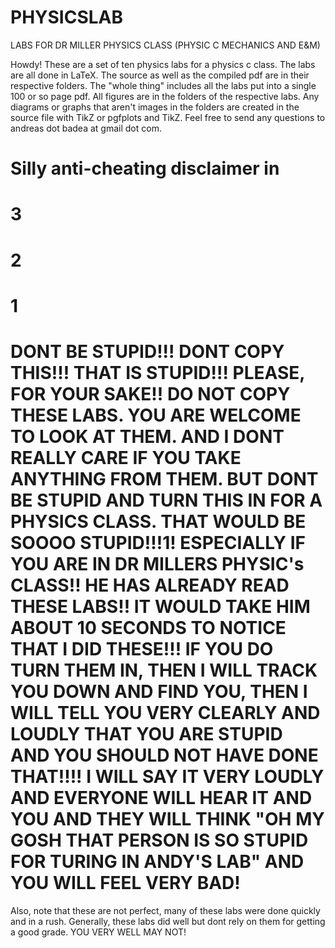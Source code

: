 # PHYSICSLAB

LABS FOR DR MILLER PHYSICS CLASS (PHYSIC C MECHANICS AND E&amp;M)

Howdy!
These are a set of ten physics labs for a physics c class. The labs are all done in LaTeX. The source as well as the compiled pdf are in their respective folders. The "whole thing" includes all the labs put into a single 100 or so page pdf. All figures are in the folders of the respective labs. Any diagrams or graphs that aren't images in the folders are created in the source file with TikZ or pgfplots and TikZ. Feel free to send any questions to andreas dot badea at gmail dot com.

# Silly anti-cheating disclaimer in

# 3

# 2

# 1


# DONT BE STUPID!!! DONT COPY THIS!!! THAT IS STUPID!!! PLEASE, FOR YOUR SAKE!! DO NOT COPY THESE LABS. YOU ARE WELCOME TO LOOK AT THEM. AND I DONT REALLY CARE IF YOU TAKE ANYTHING FROM THEM. BUT DONT BE STUPID AND TURN THIS IN FOR A PHYSICS CLASS. THAT WOULD BE SOOOO STUPID!!!1! ESPECIALLY IF YOU ARE IN DR MILLERS PHYSIC's  CLASS!!  HE HAS ALREADY READ THESE LABS!!  IT WOULD TAKE HIM ABOUT 10 SECONDS TO NOTICE THAT I DID THESE!!! IF YOU DO TURN THEM IN, THEN I WILL TRACK YOU DOWN AND FIND YOU, THEN I WILL TELL YOU VERY CLEARLY AND LOUDLY THAT YOU ARE STUPID AND YOU SHOULD NOT HAVE DONE THAT!!!! I WILL SAY IT VERY LOUDLY AND EVERYONE WILL HEAR IT AND YOU AND THEY WILL THINK "OH MY GOSH THAT PERSON IS SO STUPID FOR TURING IN ANDY'S LAB" AND YOU WILL FEEL VERY BAD!

Also, note that these are not perfect, many of these labs were done quickly and in a rush. Generally, these labs did well but dont rely on them for getting a good grade. YOU VERY WELL MAY NOT!
